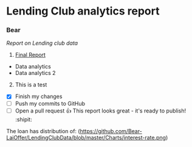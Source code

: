 # Lending Club analytics report
### Bear 
*Report on Lending club data*
1. [Final Report](https://www.cnn.com/)
  - Data analytics
  - Data analytics 2
2. This is a test
- [x] Finish my changes
- [ ] Push my commits to GitHub
- [ ] Open a pull request
:+1: This report looks great - it's ready to publish! :shipit:

The loan has distribution of:
(https://github.com/Bear-LaiOffer/LendingClubData/blob/master/Charts/interest-rate.png)
